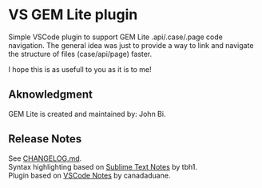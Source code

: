 # VS GEM Lite plugin

Simple VSCode plugin to support GEM Lite .api/.case/.page code navigation. 
The general idea was just to provide a way to link and navigate the structure of files (case/api/page) faster.

I hope this is as usefull to you as it is to me!


## Aknowledgment 

GEM Lite is created and maintained by: John Bi.


## Release Notes

See [CHANGELOG.md](CHANGELOG.md).  
Syntax highlighting based on [Sublime Text Notes](https://packagecontrol.io/packages/Notes) by tbh1.  
Plugin based on [VSCode Notes](https://github.com/canadaduane/vscode-notes) by canadaduane.  
